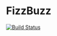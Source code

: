 # FizzBuzz

[![Build Status](https://travis-ci.org/Sletteon/howtogit.svg?branch=master)](https://travis-ci.org/Sletteon/howtogit)
